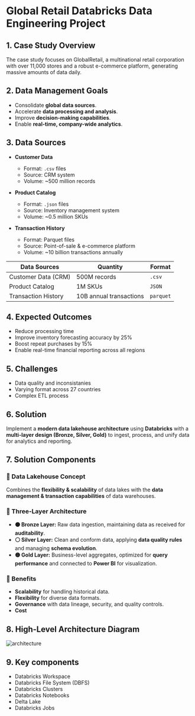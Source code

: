 # Global Retail Databricks Data Engineering Project

## 1. Case Study Overview
The case study focuses on GlobalRetail, a multinational retail corporation with over 11,000 stores and a robust e-commerce platform, generating massive amounts of data daily.

## 2. Data Management Goals
- Consolidate **global data sources**.  
- Accelerate **data processing and analysis**.  
- Improve **decision-making capabilities**.  
- Enable **real-time, company-wide analytics**.  

## 3. Data Sources
- **Customer Data**  
  - Format: `.csv` files  
  - Source: CRM system  
  - Volume: ~500 million records  

- **Product Catalog**  
  - Format: `.json` files  
  - Source: Inventory management system  
  - Volume: ~0.5 million SKUs  

- **Transaction History**  
  - Format: Parquet files  
  - Source: Point-of-sale & e-commerce platform  
  - Volume: ~10 billion transactions annually
 
| Data Sources | Quantity | Format |
|----------|----------|----------|
| Customer Data (CRM)    | 500M records   | `.csv`   |
| Product Catalog   | 1M SKUs   | `JSON` |
| Transaction History   | 10B annual transactions   | `parquet`  |

## 4. Expected Outcomes
-	Reduce processing time
-	Improve inventory forecasting accuracy by 25%
-	Boost repeat purchases by 15%
-	Enable real-time financial reporting across all regions

## 5. Challenges
-	Data quality and inconsistanies
-	Varying format across 27 countries
-	Complex ETL process

## 6. Solution
Implement a **modern data lakehouse architecture** using **Databricks** with a **multi-layer design (Bronze, Silver, Gold)** to ingest, process, and unify data for analytics and reporting.  

## 7. Solution Components

### 🔹 Data Lakehouse Concept
Combines the **flexibility & scalability** of data lakes with the **data management & transaction capabilities** of data warehouses.  

### 🔹 Three-Layer Architecture
- **🟤 Bronze Layer:** Raw data ingestion, maintaining data as received for **auditability**.  
- **⚪ Silver Layer:** Clean and conform data, applying **data quality rules** and managing **schema evolution**.  
- **🟡 Gold Layer:** Business-level aggregates, optimized for **query performance** and connected to **Power BI** for visualization.  

### 🔹 Benefits
- **Scalability** for handling historical data.  
- **Flexibility** for diverse data formats.  
- **Governance** with data lineage, security, and quality controls.  
- **Cost**

## 8.	High-Level Architecture Diagram
![architecture](path_or_url_to_image)

## 9.	Key components
- Databricks Workspace
-	Databricks File System (DBFS)
-	Databricks Clusters
-	Databricks Notebooks
-	Delta Lake
-	Databricks Jobs
